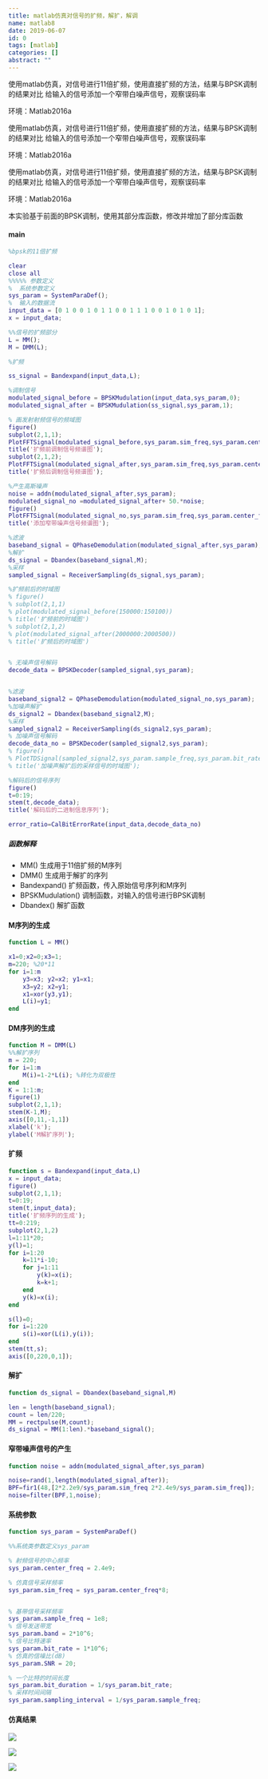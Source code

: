 ```yaml
---
title: matlab仿真对信号的扩频，解扩，解调
name: matlab8
date: 2019-06-07
id: 0
tags: [matlab]
categories: []
abstract: ""
---
```



使用matlab仿真，对信号进行11倍扩频，使用直接扩频的方法，结果与BPSK调制的结果对比
给输入的信号添加一个窄带白噪声信号，观察误码率

环境：Matlab2016a


<!--more-->
使用matlab仿真，对信号进行11倍扩频，使用直接扩频的方法，结果与BPSK调制的结果对比
给输入的信号添加一个窄带白噪声信号，观察误码率

环境：Matlab2016a


<!--more-->


使用matlab仿真，对信号进行11倍扩频，使用直接扩频的方法，结果与BPSK调制的结果对比
给输入的信号添加一个窄带白噪声信号，观察误码率

环境：Matlab2016a

<!--more-->

本实验基于前面的BPSK调制，使用其部分库函数，修改并增加了部分库函数

#### main

```matlab
%bpsk的11倍扩频

clear
close all 
%%%%% 参数定义
%  系统参数定义
sys_param = SystemParaDef();
%  输入的数据流
input_data = [0 1 0 0 1 0 1 1 0 0 1 1 1 0 0 1 0 1 0 1];
x = input_data;

%%信号的扩频部分
L = MM();
M = DMM(L);

%扩频

ss_signal = Bandexpand(input_data,L);

%调制信号
modulated_signal_before = BPSKMudulation(input_data,sys_param,0);
modulated_signal_after = BPSKMudulation(ss_signal,sys_param,1);

% 画发射射频信号的频域图
figure()
subplot(2,1,1);
PlotFFTSignal(modulated_signal_before,sys_param.sim_freq,sys_param.center_freq);
title('扩频前调制信号频谱图');
subplot(2,1,2);
PlotFFTSignal(modulated_signal_after,sys_param.sim_freq,sys_param.center_freq);
title('扩频后调制信号频谱图');

%产生高斯噪声
noise = addn(modulated_signal_after,sys_param);
modulated_signal_no =modulated_signal_after+ 50.*noise;
figure()
PlotFFTSignal(modulated_signal_no,sys_param.sim_freq,sys_param.center_freq);
title('添加窄带噪声信号频谱图');

%滤波
baseband_signal = QPhaseDemodulation(modulated_signal_after,sys_param);
%解扩
ds_signal = Dbandex(baseband_signal,M);
%采样
sampled_signal = ReceiverSampling(ds_signal,sys_param);

%扩频前后的时域图
% figure()
% subplot(2,1,1)
% plot(modulated_signal_before(150000:150100))
% title('扩频前的时域图')
% subplot(2,1,2)
% plot(modulated_signal_after(2000000:2000500))
% title('扩频后的时域图')


% 无噪声信号解码
decode_data = BPSKDecoder(sampled_signal,sys_param);


%滤波
baseband_signal2 = QPhaseDemodulation(modulated_signal_no,sys_param);
%加噪声解扩
ds_signal2 = Dbandex(baseband_signal2,M);
%采样
sampled_signal2 = ReceiverSampling(ds_signal2,sys_param);
% 加噪声信号解码
decode_data_no = BPSKDecoder(sampled_signal2,sys_param);
% figure()
% PlotTDSignal(sampled_signal2,sys_param.sample_freq,sys_param.bit_rate);
% title('加噪声解扩后的采样信号的时域图');

%解码后的信号序列
figure()
t=0:19;
stem(t,decode_data);
title('解码后的二进制信息序列');

error_ratio=CalBitErrorRate(input_data,decode_data_no)
```

##### 函数解释

- MM() 生成用于11倍扩频的M序列
- DMM() 生成用于解扩的序列
- Bandexpand() 扩频函数，传入原始信号序列和M序列
- BPSKMudulation() 调制函数，对输入的信号进行BPSK调制
- Dbandex() 解扩函数

#### M序列的生成

```matlab
function L = MM()

x1=0;x2=0;x3=1;
m=220; %20*11
for i=1:m
    y3=x3; y2=x2; y1=x1;
    x3=y2; x2=y1;
    x1=xor(y3,y1);
    L(i)=y1;
end
```

#### DM序列的生成

```matlab
function M = DMM(L)
%%解扩序列
m = 220;
for i=1:m
    M(i)=1-2*L(i); %转化为双极性
end
K = 1:1:m;
figure(1)
subplot(2,1,1);
stem(K-1,M);
axis([0,11,-1,1])
xlabel('k');
ylabel('M解扩序列');
```

#### 扩频

```matlab
function s = Bandexpand(input_data,L)
x = input_data;
figure()
subplot(2,1,1);
t=0:19;
stem(t,input_data);
title('扩频序列的生成');
tt=0:219;
subplot(2,1,2)
l=1:11*20;
y(l)=1;
for i=1:20
    k=11*i-10;
    for j=1:11   
        y(k)=x(i);
        k=k+1;
    end
    y(k)=x(i);
end

s(l)=0;
for i=1:220
    s(i)=xor(L(i),y(i));
end  
stem(tt,s);
axis([0,220,0,1]);
```

#### 解扩

```matlab
function ds_signal = Dbandex(baseband_signal,M)

len = length(baseband_signal);
count = len/220;
MM = rectpulse(M,count);
ds_signal = MM(1:len).*baseband_signal();
```

#### 窄带噪声信号的产生

```matlab
function noise = addn(modulated_signal_after,sys_param)

noise=rand(1,length(modulated_signal_after));
BPF=fir1(48,[2*2.2e9/sys_param.sim_freq 2*2.4e9/sys_param.sim_freq]);
noise=filter(BPF,1,noise);
```

#### 系统参数

```matlab
function sys_param = SystemParaDef()

%%系统类参数定义sys_param

% 射频信号的中心频率
sys_param.center_freq = 2.4e9;

% 仿真信号采样频率
sys_param.sim_freq = sys_param.center_freq*8;


% 基带信号采样频率
sys_param.sample_freq = 1e8;
% 信号发送带宽
sys_param.band = 2*10^6;
% 信号比特速率
sys_param.bit_rate = 1*10^6;
% 仿真的信噪比(dB)
sys_param.SNR = 20;

% 一个比特的时间长度
sys_param.bit_duration = 1/sys_param.bit_rate;
% 采样时间间隔
sys_param.sampling_interval = 1/sys_param.sample_freq;
```

#### 仿真结果

![](/images/matlab8-1.webp)

![](/images/matlab8-2.webp)

![](/images/matlab8-3.webp)
